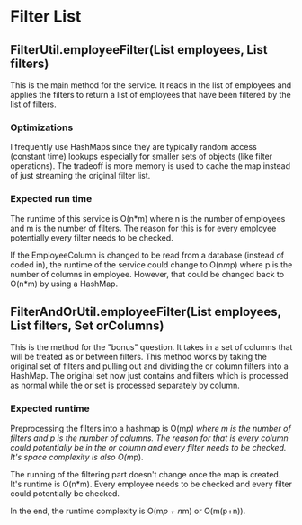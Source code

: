 # Filter List
## FilterUtil.employeeFilter(List<Employee> employees, List<Filter> filters)
This is the main method for the service. It reads in the list of employees and applies the filters to return
a list of employees that have been filtered by the list of filters.

### Optimizations
I frequently use HashMaps since they are typically random access (constant time) lookups especially for smaller sets
of objects (like filter operations). The tradeoff is more memory is used to cache the map instead of just streaming
the original filter list.

### Expected run time
The runtime of this service is O(n*m) where n is the number of employees and m is the number of filters. The reason
for this is for every employee potentially every filter needs to be checked.

If the EmployeeColumn is changed to be read from a database (instead of coded in), the runtime of the service could
change to O(n*m*p) where p is the number of columns in employee. However, that could be changed back to O(n*m) by
using a HashMap.

## FilterAndOrUtil.employeeFilter(List<Employee> employees, List<Filter> filters, Set<EmployeeColumn> orColumns)
This is the method for the "bonus" question. It takes in a set of columns that will be treated as or between filters.
This method works by taking the original set of filters and pulling out and dividing the or column filters into
a HashMap. The original set now just contains and filters which is processed as normal while the or set is processed
separately by column.

### Expected runtime
Preprocessing the filters into a hashmap is O(m*p) where m is the number of filters and p is the number of columns.
The reason for that is every column could potentially be in the or column and every filter needs to be checked. It's
space complexity is also O(m*p).

The running of the filtering part doesn't change once the map is created. It's runtime is O(n*m). Every employee
needs to be checked and every filter could potentially be checked.

In the end, the runtime complexity is O(m*p + n*m) or O(m(p+n)).

